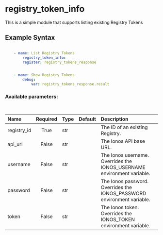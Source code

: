 # registry_token_info

This is a simple module that supports listing existing Registry Tokens

## Example Syntax


```yaml

    - name: List Registry Tokens
        registry_token_info:
        register: registry_tokens_response


    - name: Show Registry Tokens
        debug:
            var: registry_tokens_response.result

```
### Available parameters:
&nbsp;

| Name | Required | Type | Default | Description |
| :--- | :---: | :--- | :--- | :--- |
| registry_id | True | str |  | The ID of an existing Registry. |
| api_url | False | str |  | The Ionos API base URL. |
| username | False | str |  | The Ionos username. Overrides the IONOS_USERNAME environment variable. |
| password | False | str |  | The Ionos password. Overrides the IONOS_PASSWORD environment variable. |
| token | False | str |  | The Ionos token. Overrides the IONOS_TOKEN environment variable. |
